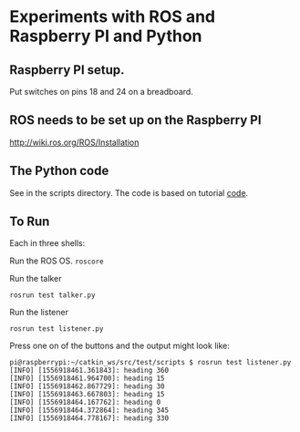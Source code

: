 # Experiments with ROS and Raspberry PI and Python

## Raspberry PI setup.

Put switches on pins 18 and 24 on a breadboard.

## ROS needs to be set up on the Raspberry PI

http://wiki.ros.org/ROS/Installation

## The Python code

See in the scripts directory. The code is based on tutorial [code](http://wiki.ros.org/ROS/Tutorials/WritingPublisherSubscriber%28python%29).

## To Run

Each in three shells:

Run the ROS OS.
`roscore`

Run the talker

`rosrun test talker.py`

Run the listener

`rosrun test listener.py`

Press one on of the buttons and the output might look like:

```
pi@raspberrypi:~/catkin_ws/src/test/scripts $ rosrun test listener.py 
[INFO] [1556918461.361843]: heading 360
[INFO] [1556918461.964700]: heading 15
[INFO] [1556918462.867729]: heading 30
[INFO] [1556918463.667803]: heading 15
[INFO] [1556918464.167762]: heading 0
[INFO] [1556918464.372864]: heading 345
[INFO] [1556918464.778167]: heading 330
```
